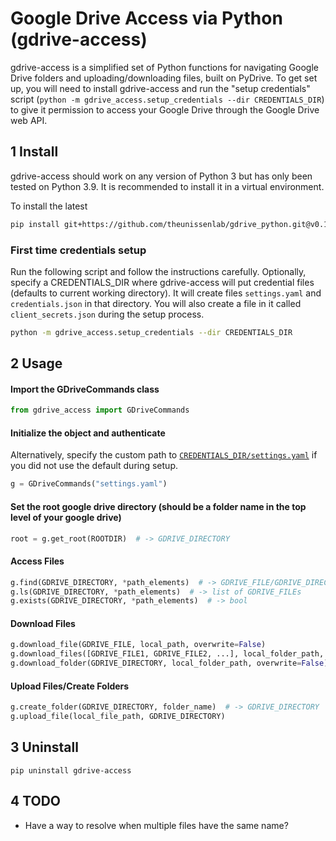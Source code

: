 # Google Drive Access via Python (gdrive-access)

gdrive-access is a simplified set of Python functions for navigating Google Drive folders and uploading/downloading files, built on PyDrive. To get set up, you will need to install gdrive-access and run the "setup credentials" script (`python -m gdrive_access.setup_credentials --dir CREDENTIALS_DIR`) to give it permission to access your Google Drive through the Google Drive web API.

## 1 Install

gdrive-access should work on any version of Python 3 but has only been tested on Python 3.9. It is recommended to install it in a virtual environment.

To install the latest

```bash
pip install git+https://github.com/theunissenlab/gdrive_python.git@v0.1.0
```

### First time credentials setup

Run the following script and follow the instructions carefully. Optionally, specify a CREDENTIALS_DIR where gdrive-access will put credential files (defaults to current working directory). It will create files `settings.yaml` and `credentials.json` in that directory. You will also create a file in it called `client_secrets.json` during the setup process.

```bash
python -m gdrive_access.setup_credentials --dir CREDENTIALS_DIR
```

## 2 Usage

#### Import the GDriveCommands class

```python
from gdrive_access import GDriveCommands
```

#### Initialize the object and authenticate

Alternatively, specify the custom path to [`CREDENTIALS_DIR/settings.yaml`](https://github.com/theunissenlab/gdrive_python#first-time-credentials-setup) if you did not use the default during setup.
```python
g = GDriveCommands("settings.yaml")
```

#### Set the root google drive directory (should be a folder name in the top level of your google drive)
```python
root = g.get_root(ROOTDIR)  # -> GDRIVE_DIRECTORY
```

#### Access Files
```python
g.find(GDRIVE_DIRECTORY, *path_elements)  # -> GDRIVE_FILE/GDRIVE_DIRECTORY
g.ls(GDRIVE_DIRECTORY, *path_elements)  # -> list of GDRIVE_FILEs
g.exists(GDRIVE_DIRECTORY, *path_elements)  # -> bool
```

#### Download Files
```python
g.download_file(GDRIVE_FILE, local_path, overwrite=False)
g.download_files([GDRIVE_FILE1, GDRIVE_FILE2, ...], local_folder_path, overwrite=False) 
g.download_folder(GDRIVE_DIRECTORY, local_folder_path, overwrite=False) 
```

#### Upload Files/Create Folders
```python
g.create_folder(GDRIVE_DIRECTORY, folder_name)  # -> GDRIVE_DIRECTORY
g.upload_file(local_file_path, GDRIVE_DIRECTORY)
```

## 3 Uninstall
```shell
pip uninstall gdrive-access
```

## 4 TODO

* Have a way to resolve when multiple files have the same name?
